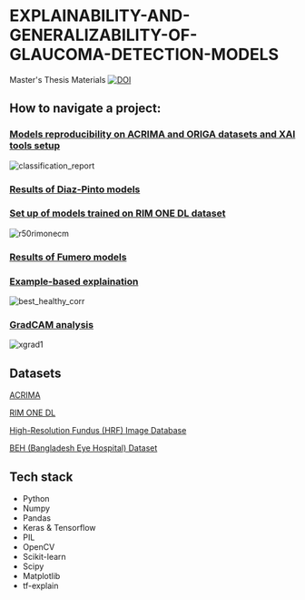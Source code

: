 # EXPLAINABILITY-AND-GENERALIZABILITY-OF-GLAUCOMA-DETECTION-MODELS
Master's Thesis Materials
[![DOI](https://zenodo.org/badge/645783799.svg)](https://zenodo.org/badge/latestdoi/645783799)

## How to navigate a project:

### [Models reproducibility on ACRIMA and ORIGA datasets and XAI tools setup](./xai.ipynb)
![classification_report](https://github.com/WojciechMojsiejuk/EXPLAINABILITY-AND-GENERALIZABILITY-OF-GLAUCOMA-DETECTION-MODELS/assets/24994240/9204365c-79ca-40cf-a27b-d67d65ba4b01)

### [Results of Diaz-Pinto models](./results)

### [Set up of models trained on RIM ONE DL dataset](./rimone.ipynb)

![r50rimonecm](https://github.com/WojciechMojsiejuk/EXPLAINABILITY-AND-GENERALIZABILITY-OF-GLAUCOMA-DETECTION-MODELS/assets/24994240/4d1cd063-c5a9-40a8-aa11-6fffe79be186)

### [Results of Fumero models](./results_RIMONE)

### [Example-based explaination](./best_examples.ipynb)

![best_healthy_corr](https://github.com/WojciechMojsiejuk/EXPLAINABILITY-AND-GENERALIZABILITY-OF-GLAUCOMA-DETECTION-MODELS/assets/24994240/169c212e-d1e3-45fd-b22e-e01e31aa1b6b)

### [GradCAM analysis](./gradcam.ipynb)

![xgrad1](https://github.com/WojciechMojsiejuk/EXPLAINABILITY-AND-GENERALIZABILITY-OF-GLAUCOMA-DETECTION-MODELS/assets/24994240/e76a72a8-6cb7-4481-b3cc-a7b3961ce211)

## Datasets

[ACRIMA](https://figshare.com/articles/dataset/CNNs_for_Automatic_Glaucoma_Assessment_using_Fundus_Images_An_Extensive_Validation/7613135)

[RIM ONE DL](https://github.com/miag-ull/rim-one-dl)

[High-Resolution Fundus (HRF) Image Database](https://www5.cs.fau.de/research/data/fundus-images/)

[BEH (Bangladesh Eye Hospital) Dataset](https://github.com/mirtanvirislam/Deep-Learning-Based-Glaucoma-Detection-with-Cropped-Optic-Cup-and-Disc-and-Blood-Vessel-Segmentation/tree/master/Dataset)

## Tech stack

- Python
- Numpy
- Pandas
- Keras & Tensorflow
- PIL
- OpenCV
- Scikit-learn
- Scipy
- Matplotlib
- tf-explain
